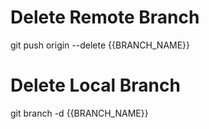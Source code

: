 # Delete Remote Branch
git push origin --delete {{BRANCH_NAME}}

# Delete Local Branch
git branch -d {{BRANCH_NAME}}
